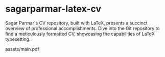 # sagarparmar-latex-cv
Sagar Parmar's CV repository, built with LaTeX, presents a succinct overview of professional accomplishments. Dive into the Git repository to find a meticulously formatted CV, showcasing the capabilities of LaTeX typesetting.

assets/main.pdf
